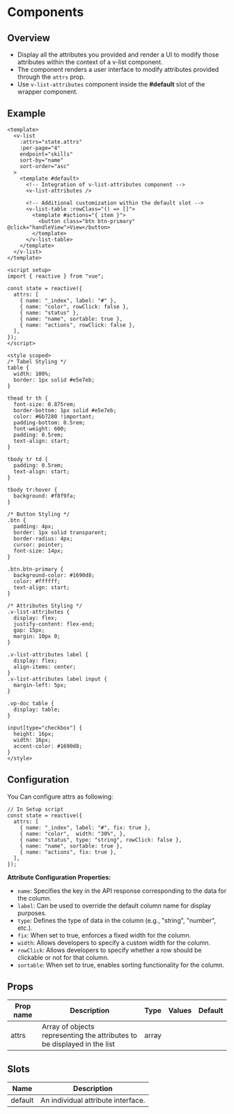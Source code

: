 <script setup>
import Attributes from './attributes.vue';

</script>

# Components

## Overview

- Display all the attributes you provided and render a UI to modify those attributes within the context of a v-list component.
- The component renders a user interface to modify attributes provided through the `attrs` prop.
- Use `v-list-attributes` component inside the **#default** slot of the wrapper component.

<Attributes/>

## Example

```vue {3,11} [app.vue]
<template>
  <v-list
    :attrs="state.attrs"
    :per-page="4"
    endpoint="skills"
    sort-by="name"
    sort-order="asc"
  >
    <template #default>
      <!-- Integration of v-list-attributes component -->
      <v-list-attributes />

      <!-- Additional customization within the default slot -->
      <v-list-table :rowClass="() => []">
        <template #actions="{ item }">
          <button class="btn btn-primary" @click="handleView">View</button>
        </template>
      </v-list-table>
    </template>
  </v-list>
</template>

<script setup>
import { reactive } from "vue";

const state = reactive({
  attrs: [
    { name: "_index", label: "#" },
    { name: "color", rowClick: false },
    { name: "status" },
    { name: "name", sortable: true },
    { name: "actions", rowClick: false },
  ],
});
</script>

<style scoped>
/* Tabel Styling */
table {
  width: 100%;
  border: 1px solid #e5e7eb;
}

thead tr th {
  font-size: 0.875rem;
  border-bottom: 1px solid #e5e7eb;
  color: #6b7280 !important;
  padding-bottom: 0.5rem;
  font-weight: 600;
  padding: 0.5rem;
  text-align: start;
}

tbody tr td {
  padding: 0.5rem;
  text-align: start;
}

tbody tr:hover {
  background: #f8f9fa;
}

/* Button Styling */
.btn {
  padding: 4px;
  border: 1px solid transparent;
  border-radius: 4px;
  cursor: pointer;
  font-size: 14px;
}

.btn.btn-primary {
  background-color: #1690d8;
  color: #ffffff;
  text-align: start;
}

/* Attributes Styling */
.v-list-attributes {
  display: flex;
  justify-content: flex-end;
  gap: 15px;
  margin: 10px 0;
}

.v-list-attributes label {
  display: flex;
  align-items: center;
}
.v-list-attributes label input {
  margin-left: 5px;
}

.vp-doc table {
  display: table;
}

input[type="checkbox"] {
  height: 16px;
  width: 16px;
  accent-color: #1690d8;
}
</style>
```

## Configuration

You Can configure attrs as following:

```vue[app.vue]
// In Setup script
const state = reactive({
  attrs: [
    { name: "_index", label: "#", fix: true },
    { name: "color",  width: "30%", },
    { name: "status", type: "string", rowClick: false },
    { name: "name", sortable: true },
    { name: "actions", fix: true },
  ],
});

```

**Attribute Configuration Properties:**

- `name`: Specifies the key in the API response corresponding to the data for the column.
- `label`: Can be used to override the default column name for display purposes.
- `type`: Defines the type of data in the column (e.g., "string", "number", etc.).
- `fix`: When set to true, enforces a fixed width for the column.
- `width`: Allows developers to specify a custom width for the column.
- `rowClick`: Allows developers to specify whether a row should be clickable or not for that column.
- `sortable`: When set to true, enables sorting functionality for the column.

## Props

| Prop name | Description                                                              | Type  | Values | Default |
| --------- | ------------------------------------------------------------------------ | ----- | ------ | ------- |
| attrs     | Array of objects representing the attributes to be displayed in the list | array |        |         |

## Slots

| Name    | Description                        |
| ------- | ---------------------------------- |
| default | An individual attribute interface. |
